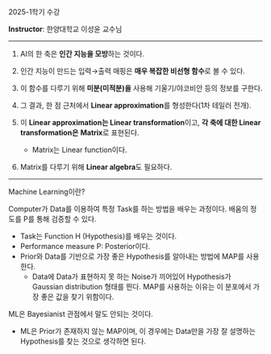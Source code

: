 2025-1학기 수강

**Instructor**: 한양대학교 이성윤 교수님

____

1. AI의 한 축은 **인간 지능을 모방**하는 것이다.

2. 인간 지능이 만드는 입력→출력 매핑은 **매우 복잡한 비선형 함수**로 볼 수 있다.

3. 이 함수를 다루기 위해 **미분(미적분)을** 사용해 기울기/야코비안 등의 정보를 구한다.

4. 그 결과, 한 점 근처에서 **Linear approximation**를 형성한다(1차 테일러 전개).

5. 이 **Linear approximation는 Linear transformation**이고, **각 축에 대한 Linear transformation은** **Matrix**로 표현된다.

    - Matrix는 Linear function이다.
  
6. Matrix를 다루기 위해 **Linear algebra**도 필요하다. 

___

Machine Learning이란?

Computer가 Data를 이용하여 특정 Task를 하는 방법을 배우는 과정이다. 배움의 정도를 P를 통해 검증할 수 있다.

- Task는 Function H (Hypothesis)를 배우는 것이다.
- Performance measure P: Posterior이다.
- Prior와 Data를 기반으로 가장 좋은 Hypothesis를 알아내는 방법에 MAP를 사용한다.
    - Data에 Data가 표현하지 못 하는 Noise가 끼어있어 Hypothesis가 Gaussian distribution 형태를 띈다. MAP를 사용하는 이유는 이 분포에서 가장 좋은 값을 찾기 위함이다.
 
ML은 Bayesianist 관점에서 말도 안되는 것이다.
- ML은 Prior가 존재하지 않는 MAP이며, 이 경우에는 Data만을 가장 잘 설명하는 Hypothesis를 찾는 것으로 생각하면 된다.

